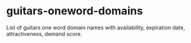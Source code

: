 # guitars-oneword-domains
List of guitars one word domain names with availability, expiration date, attractiveness, demand score.
